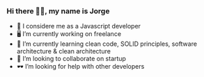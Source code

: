 ### Hi there 👋🏽, my name is Jorge
- 🥉 I considere me as a Javascript developer
- 🖥 I’m currently working on freelance
- 🎨 I’m currently learning clean code, SOLID principles, software architecture & clean architecture
- 👯 I’m looking to collaborate on startup
- 🕶 I’m looking for help with other developers
